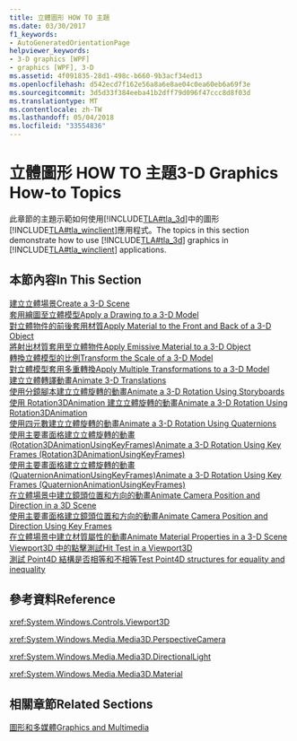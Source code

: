 ```yaml
---
title: 立體圖形 HOW TO 主題
ms.date: 03/30/2017
f1_keywords:
- AutoGeneratedOrientationPage
helpviewer_keywords:
- 3-D graphics [WPF]
- graphics [WPF], 3-D
ms.assetid: 4f091835-28d1-498c-b660-9b3acf34ed13
ms.openlocfilehash: d542ecd7f162e56a8a6e8ae04c0ea60eb6a69f3e
ms.sourcegitcommit: 3d5d33f384eeba41b2dff79d096f47ccc8d8f03d
ms.translationtype: MT
ms.contentlocale: zh-TW
ms.lasthandoff: 05/04/2018
ms.locfileid: "33554836"
---
```

# <a name="3-d-graphics-how-to-topics"></a><span data-ttu-id="21649-102">立體圖形 HOW TO 主題</span><span class="sxs-lookup"><span data-stu-id="21649-102">3-D Graphics How-to Topics</span></span>
<span data-ttu-id="21649-103">此章節的主題示範如何使用[!INCLUDE[TLA#tla_3d](../../../../includes/tlasharptla-3d-md.md)]中的圖形[!INCLUDE[TLA#tla_winclient](../../../../includes/tlasharptla-winclient-md.md)]應用程式。</span><span class="sxs-lookup"><span data-stu-id="21649-103">The topics in this section demonstrate how to use [!INCLUDE[TLA#tla_3d](../../../../includes/tlasharptla-3d-md.md)] graphics in [!INCLUDE[TLA#tla_winclient](../../../../includes/tlasharptla-winclient-md.md)] applications.</span></span>  
  
## <a name="in-this-section"></a><span data-ttu-id="21649-104">本節內容</span><span class="sxs-lookup"><span data-stu-id="21649-104">In This Section</span></span>  
 [<span data-ttu-id="21649-105">建立立體場景</span><span class="sxs-lookup"><span data-stu-id="21649-105">Create a 3-D Scene</span></span>](../../../../docs/framework/wpf/graphics-multimedia/how-to-create-a-3-d-scene.md)  
 [<span data-ttu-id="21649-106">套用繪圖至立體模型</span><span class="sxs-lookup"><span data-stu-id="21649-106">Apply a Drawing to a 3-D Model</span></span>](../../../../docs/framework/wpf/graphics-multimedia/how-to-apply-a-drawing-to-a-3-d-model.md)  
 [<span data-ttu-id="21649-107">對立體物件的前後套用材質</span><span class="sxs-lookup"><span data-stu-id="21649-107">Apply Material to the Front and Back of a 3-D Object</span></span>](../../../../docs/framework/wpf/graphics-multimedia/how-to-apply-material-to-the-front-and-back-of-a-3-d-object.md)  
 [<span data-ttu-id="21649-108">將射出材質套用至立體物件</span><span class="sxs-lookup"><span data-stu-id="21649-108">Apply Emissive Material to a 3-D Object</span></span>](../../../../docs/framework/wpf/graphics-multimedia/how-to-apply-emissive-material-to-a-3-d-object.md)  
 [<span data-ttu-id="21649-109">轉換立體模型的比例</span><span class="sxs-lookup"><span data-stu-id="21649-109">Transform the Scale of a 3-D Model</span></span>](../../../../docs/framework/wpf/graphics-multimedia/how-to-transform-the-scale-of-a-3-d-model.md)  
 [<span data-ttu-id="21649-110">對立體模型套用多重轉換</span><span class="sxs-lookup"><span data-stu-id="21649-110">Apply Multiple Transformations to a 3-D Model</span></span>](../../../../docs/framework/wpf/graphics-multimedia/how-to-apply-multiple-transformations-to-a-3-d-model.md)  
 [<span data-ttu-id="21649-111">建立立體轉譯動畫</span><span class="sxs-lookup"><span data-stu-id="21649-111">Animate 3-D Translations</span></span>](../../../../docs/framework/wpf/graphics-multimedia/how-to-animate-3-d-translations.md)  
 [<span data-ttu-id="21649-112">使用分鏡腳本建立立體旋轉的動畫</span><span class="sxs-lookup"><span data-stu-id="21649-112">Animate a 3-D Rotation Using Storyboards</span></span>](../../../../docs/framework/wpf/graphics-multimedia/how-to-animate-a-3-d-rotation-using-storyboards.md)  
 [<span data-ttu-id="21649-113">使用 Rotation3DAnimation 建立立體旋轉的動畫</span><span class="sxs-lookup"><span data-stu-id="21649-113">Animate a 3-D Rotation Using Rotation3DAnimation</span></span>](../../../../docs/framework/wpf/graphics-multimedia/how-to-animate-a-3-d-rotation-using-rotation3danimation.md)  
 [<span data-ttu-id="21649-114">使用四元數建立立體旋轉的動畫</span><span class="sxs-lookup"><span data-stu-id="21649-114">Animate a 3-D Rotation Using Quaternions</span></span>](../../../../docs/framework/wpf/graphics-multimedia/how-to-animate-a-3-d-rotation-using-quaternions.md)  
 [<span data-ttu-id="21649-115">使用主要畫面格建立立體旋轉的動畫 (Rotation3DAnimationUsingKeyFrames)</span><span class="sxs-lookup"><span data-stu-id="21649-115">Animate a 3-D Rotation Using Key Frames (Rotation3DAnimationUsingKeyFrames)</span></span>](../../../../docs/framework/wpf/graphics-multimedia/how-to-animate-a-3-d-rotation-using-key-frames.md)  
 [<span data-ttu-id="21649-116">使用主要畫面格建立立體旋轉的動畫 (QuaternionAnimationUsingKeyFrames)</span><span class="sxs-lookup"><span data-stu-id="21649-116">Animate a 3-D Rotation Using Key Frames (QuaternionAnimationUsingKeyFrames)</span></span>](../../../../docs/framework/wpf/graphics-multimedia/animate-a-3-d-rotation-quaternionanimationusingkeyframes.md)  
 [<span data-ttu-id="21649-117">在立體場景中建立鏡頭位置和方向的動畫</span><span class="sxs-lookup"><span data-stu-id="21649-117">Animate Camera Position and Direction in a 3D Scene</span></span>](../../../../docs/framework/wpf/graphics-multimedia/how-to-animate-camera-position-and-direction-in-a-3d-scene.md)  
 [<span data-ttu-id="21649-118">使用主要畫面格建立鏡頭位置和方向的動畫</span><span class="sxs-lookup"><span data-stu-id="21649-118">Animate Camera Position and Direction Using Key Frames</span></span>](../../../../docs/framework/wpf/graphics-multimedia/how-to-animate-camera-position-and-direction-using-key-frames.md)  
 [<span data-ttu-id="21649-119">在立體場景中建立材質屬性的動畫</span><span class="sxs-lookup"><span data-stu-id="21649-119">Animate Material Properties in a 3-D Scene</span></span>](../../../../docs/framework/wpf/graphics-multimedia/how-to-animate-material-properties-in-a-3-d-scene.md)  
 [<span data-ttu-id="21649-120">Viewport3D 中的點擊測試</span><span class="sxs-lookup"><span data-stu-id="21649-120">Hit Test in a Viewport3D</span></span>](../../../../docs/framework/wpf/graphics-multimedia/how-to-hit-test-in-a-viewport3d.md)  
 [<span data-ttu-id="21649-121">測試 Point4D 結構是否相等和不相等</span><span class="sxs-lookup"><span data-stu-id="21649-121">Test Point4D structures for equality and inequality</span></span>](../../../../docs/framework/wpf/graphics-multimedia/how-to-test-point4d-structures-for-equality-and-inequality.md)  
  
## <a name="reference"></a><span data-ttu-id="21649-122">參考資料</span><span class="sxs-lookup"><span data-stu-id="21649-122">Reference</span></span>  
 <xref:System.Windows.Controls.Viewport3D>  
  
 <xref:System.Windows.Media.Media3D.PerspectiveCamera>  
  
 <xref:System.Windows.Media.Media3D.DirectionalLight>  
  
 <xref:System.Windows.Media.Media3D.Material>  
  
## <a name="related-sections"></a><span data-ttu-id="21649-123">相關章節</span><span class="sxs-lookup"><span data-stu-id="21649-123">Related Sections</span></span>  
 [<span data-ttu-id="21649-124">圖形和多媒體</span><span class="sxs-lookup"><span data-stu-id="21649-124">Graphics and Multimedia</span></span>](../../../../docs/framework/wpf/graphics-multimedia/index.md)
